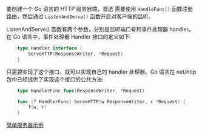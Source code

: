 
要创建一个 Go 语言的 HTTP 服务器端，首选 需要使用 `HandleFunc()` 函数注册路由，然后通过 `ListenAndServe()` 函数开启对客户端的监听。

ListenAndServe() 函数有两个参数，分别是监听端口号和事件处理器 handler。在 Go 语言中，事件处理器 Handler 接口的定义如下:
```go
    type Handler interface {
        ServeHTTP(ResponseWriter, *Request)
    }
```
只需要实现了这个接口，就可以实现自己的 handler 处理器。Go 语言在 net/http 包中已经提供了实现这个接口的公共方法:
```go
    type HandlerFunc func(ResponseWriter, *Request)

    func (f HandlerFunc) ServeHTTP(w ResponseWriter, r *Request) {
        f(w, r)
    }
```

[简单服务器示例](t/01_hello.go)

